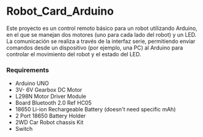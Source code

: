 # Robot_Card_Arduino

Este proyecto es un control remoto básico para un robot utilizando Arduino, en el que se manejan dos motores (uno para cada lado del robot) y un LED. La comunicación se realiza a través de la interfaz serie, permitiendo enviar comandos desde un dispositivo (por ejemplo, una PC) al Arduino para controlar el movimiento del robot y el estado del LED.

### Requirements

* Arduino UNO
* 3V- 6V Gearbox DC Motor
* L298N Motor Driver Module
* Board Bluetooth 2.0 Ref HC05
* 18650 Li-ion Rechargeable Battery (doesn't  need specific mAh)
* 2 Port 18650 Battery Holder
* 2WD Car Robot chassis Kit
* Switch
